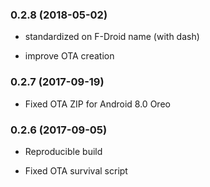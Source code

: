 ### 0.2.8 (2018-05-02)

* standardized on F-Droid name (with dash)

* improve OTA creation

### 0.2.7 (2017-09-19)

* Fixed OTA ZIP for Android 8.0 Oreo

### 0.2.6 (2017-09-05)

* Reproducible build

* Fixed OTA survival script
